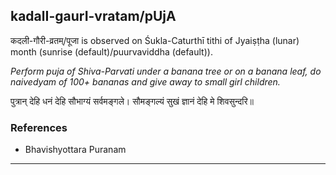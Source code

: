 ## kadalI-gaurI-vratam/pUjA
कदली-गौरी-व्रतम्/पूजा is observed on Śukla-Caturthī tithi of Jyaiṣṭha (lunar) month (sunrise (default)/puurvaviddha (default)).

_Perform puja of Shiva-Parvati under a banana tree or on a banana leaf, do naivedyam of 100+ bananas and give away to small girl children._

पुत्रान् देहि धनं देहि सौभाग्यं सर्वमङ्गले।
सौमङ्गल्यं सुखं ज्ञानं देहि मे शिवसुन्दरि॥
### References
* Bhavishyottara Puranam


---

